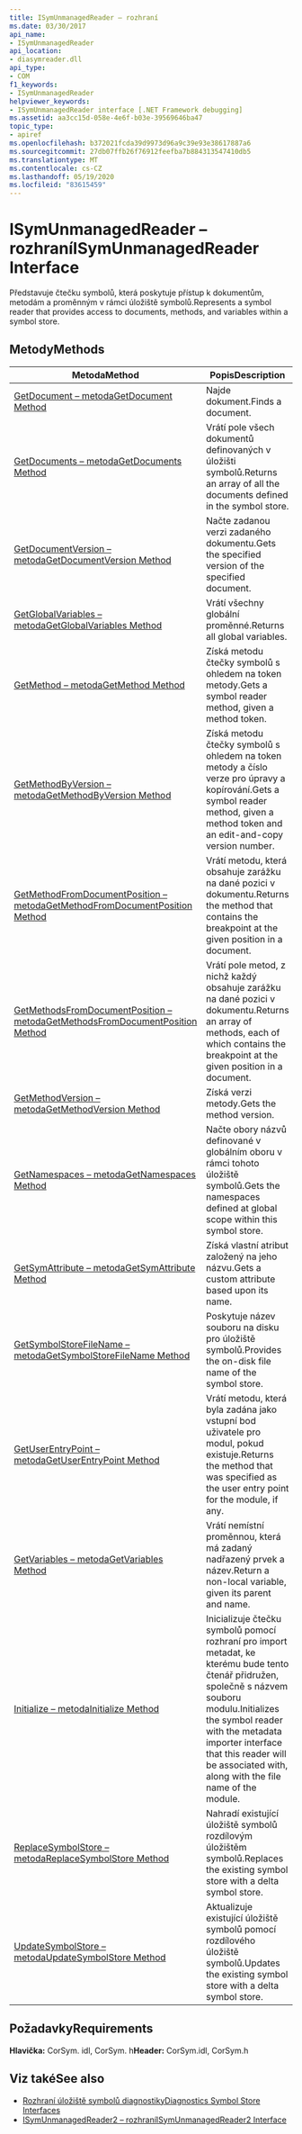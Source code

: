 ```yaml
---
title: ISymUnmanagedReader – rozhraní
ms.date: 03/30/2017
api_name:
- ISymUnmanagedReader
api_location:
- diasymreader.dll
api_type:
- COM
f1_keywords:
- ISymUnmanagedReader
helpviewer_keywords:
- ISymUnmanagedReader interface [.NET Framework debugging]
ms.assetid: aa3cc15d-058e-4e6f-b03e-39569646ba47
topic_type:
- apiref
ms.openlocfilehash: b372021fcda39d9973d96a9c39e93e38617887a6
ms.sourcegitcommit: 27db07ffb26f76912feefba7b884313547410db5
ms.translationtype: MT
ms.contentlocale: cs-CZ
ms.lasthandoff: 05/19/2020
ms.locfileid: "83615459"
---
```

# <a name="isymunmanagedreader-interface"></a><span data-ttu-id="bb272-102">ISymUnmanagedReader – rozhraní</span><span class="sxs-lookup"><span data-stu-id="bb272-102">ISymUnmanagedReader Interface</span></span>
<span data-ttu-id="bb272-103">Představuje čtečku symbolů, která poskytuje přístup k dokumentům, metodám a proměnným v rámci úložiště symbolů.</span><span class="sxs-lookup"><span data-stu-id="bb272-103">Represents a symbol reader that provides access to documents, methods, and variables within a symbol store.</span></span>  
  
## <a name="methods"></a><span data-ttu-id="bb272-104">Metody</span><span class="sxs-lookup"><span data-stu-id="bb272-104">Methods</span></span>  
  
|<span data-ttu-id="bb272-105">Metoda</span><span class="sxs-lookup"><span data-stu-id="bb272-105">Method</span></span>|<span data-ttu-id="bb272-106">Popis</span><span class="sxs-lookup"><span data-stu-id="bb272-106">Description</span></span>|  
|------------|-----------------|  
|[<span data-ttu-id="bb272-107">GetDocument – metoda</span><span class="sxs-lookup"><span data-stu-id="bb272-107">GetDocument Method</span></span>](isymunmanagedreader-getdocument-method.md)|<span data-ttu-id="bb272-108">Najde dokument.</span><span class="sxs-lookup"><span data-stu-id="bb272-108">Finds a document.</span></span>|  
|[<span data-ttu-id="bb272-109">GetDocuments – metoda</span><span class="sxs-lookup"><span data-stu-id="bb272-109">GetDocuments Method</span></span>](isymunmanagedreader-getdocuments-method.md)|<span data-ttu-id="bb272-110">Vrátí pole všech dokumentů definovaných v úložišti symbolů.</span><span class="sxs-lookup"><span data-stu-id="bb272-110">Returns an array of all the documents defined in the symbol store.</span></span>|  
|[<span data-ttu-id="bb272-111">GetDocumentVersion – metoda</span><span class="sxs-lookup"><span data-stu-id="bb272-111">GetDocumentVersion Method</span></span>](isymunmanagedreader-getdocumentversion-method.md)|<span data-ttu-id="bb272-112">Načte zadanou verzi zadaného dokumentu.</span><span class="sxs-lookup"><span data-stu-id="bb272-112">Gets the specified version of the specified document.</span></span>|  
|[<span data-ttu-id="bb272-113">GetGlobalVariables – metoda</span><span class="sxs-lookup"><span data-stu-id="bb272-113">GetGlobalVariables Method</span></span>](isymunmanagedreader-getglobalvariables-method.md)|<span data-ttu-id="bb272-114">Vrátí všechny globální proměnné.</span><span class="sxs-lookup"><span data-stu-id="bb272-114">Returns all global variables.</span></span>|  
|[<span data-ttu-id="bb272-115">GetMethod – metoda</span><span class="sxs-lookup"><span data-stu-id="bb272-115">GetMethod Method</span></span>](isymunmanagedreader-getmethod-method.md)|<span data-ttu-id="bb272-116">Získá metodu čtečky symbolů s ohledem na token metody.</span><span class="sxs-lookup"><span data-stu-id="bb272-116">Gets a symbol reader method, given a method token.</span></span>|  
|[<span data-ttu-id="bb272-117">GetMethodByVersion – metoda</span><span class="sxs-lookup"><span data-stu-id="bb272-117">GetMethodByVersion Method</span></span>](isymunmanagedreader-getmethodbyversion-method.md)|<span data-ttu-id="bb272-118">Získá metodu čtečky symbolů s ohledem na token metody a číslo verze pro úpravy a kopírování.</span><span class="sxs-lookup"><span data-stu-id="bb272-118">Gets a symbol reader method, given a method token and an edit-and-copy version number.</span></span>|  
|[<span data-ttu-id="bb272-119">GetMethodFromDocumentPosition – metoda</span><span class="sxs-lookup"><span data-stu-id="bb272-119">GetMethodFromDocumentPosition Method</span></span>](isymunmanagedreader-getmethodfromdocumentposition-method.md)|<span data-ttu-id="bb272-120">Vrátí metodu, která obsahuje zarážku na dané pozici v dokumentu.</span><span class="sxs-lookup"><span data-stu-id="bb272-120">Returns the method that contains the breakpoint at the given position in a document.</span></span>|  
|[<span data-ttu-id="bb272-121">GetMethodsFromDocumentPosition – metoda</span><span class="sxs-lookup"><span data-stu-id="bb272-121">GetMethodsFromDocumentPosition Method</span></span>](isymunmanagedreader-getmethodsfromdocumentposition-method.md)|<span data-ttu-id="bb272-122">Vrátí pole metod, z nichž každý obsahuje zarážku na dané pozici v dokumentu.</span><span class="sxs-lookup"><span data-stu-id="bb272-122">Returns an array of methods, each of which contains the breakpoint at the given position in a document.</span></span>|  
|[<span data-ttu-id="bb272-123">GetMethodVersion – metoda</span><span class="sxs-lookup"><span data-stu-id="bb272-123">GetMethodVersion Method</span></span>](isymunmanagedreader-getmethodversion-method.md)|<span data-ttu-id="bb272-124">Získá verzi metody.</span><span class="sxs-lookup"><span data-stu-id="bb272-124">Gets the method version.</span></span>|  
|[<span data-ttu-id="bb272-125">GetNamespaces – metoda</span><span class="sxs-lookup"><span data-stu-id="bb272-125">GetNamespaces Method</span></span>](isymunmanagedreader-getnamespaces-method.md)|<span data-ttu-id="bb272-126">Načte obory názvů definované v globálním oboru v rámci tohoto úložiště symbolů.</span><span class="sxs-lookup"><span data-stu-id="bb272-126">Gets the namespaces defined at global scope within this symbol store.</span></span>|  
|[<span data-ttu-id="bb272-127">GetSymAttribute – metoda</span><span class="sxs-lookup"><span data-stu-id="bb272-127">GetSymAttribute Method</span></span>](isymunmanagedreader-getsymattribute-method.md)|<span data-ttu-id="bb272-128">Získá vlastní atribut založený na jeho názvu.</span><span class="sxs-lookup"><span data-stu-id="bb272-128">Gets a custom attribute based upon its name.</span></span>|  
|[<span data-ttu-id="bb272-129">GetSymbolStoreFileName – metoda</span><span class="sxs-lookup"><span data-stu-id="bb272-129">GetSymbolStoreFileName Method</span></span>](isymunmanagedreader-getsymbolstorefilename-method.md)|<span data-ttu-id="bb272-130">Poskytuje název souboru na disku pro úložiště symbolů.</span><span class="sxs-lookup"><span data-stu-id="bb272-130">Provides the on-disk file name of the symbol store.</span></span>|  
|[<span data-ttu-id="bb272-131">GetUserEntryPoint – metoda</span><span class="sxs-lookup"><span data-stu-id="bb272-131">GetUserEntryPoint Method</span></span>](isymunmanagedreader-getuserentrypoint-method.md)|<span data-ttu-id="bb272-132">Vrátí metodu, která byla zadána jako vstupní bod uživatele pro modul, pokud existuje.</span><span class="sxs-lookup"><span data-stu-id="bb272-132">Returns the method that was specified as the user entry point for the module, if any.</span></span>|  
|[<span data-ttu-id="bb272-133">GetVariables – metoda</span><span class="sxs-lookup"><span data-stu-id="bb272-133">GetVariables Method</span></span>](isymunmanagedreader-getvariables-method.md)|<span data-ttu-id="bb272-134">Vrátí nemístní proměnnou, která má zadaný nadřazený prvek a název.</span><span class="sxs-lookup"><span data-stu-id="bb272-134">Return a non-local variable, given its parent and name.</span></span>|  
|[<span data-ttu-id="bb272-135">Initialize – metoda</span><span class="sxs-lookup"><span data-stu-id="bb272-135">Initialize Method</span></span>](isymunmanagedreader-initialize-method.md)|<span data-ttu-id="bb272-136">Inicializuje čtečku symbolů pomocí rozhraní pro import metadat, ke kterému bude tento čtenář přidružen, společně s názvem souboru modulu.</span><span class="sxs-lookup"><span data-stu-id="bb272-136">Initializes the symbol reader with the metadata importer interface that this reader will be associated with, along with the file name of the module.</span></span>|  
|[<span data-ttu-id="bb272-137">ReplaceSymbolStore – metoda</span><span class="sxs-lookup"><span data-stu-id="bb272-137">ReplaceSymbolStore Method</span></span>](isymunmanagedreader-replacesymbolstore-method.md)|<span data-ttu-id="bb272-138">Nahradí existující úložiště symbolů rozdílovým úložištěm symbolů.</span><span class="sxs-lookup"><span data-stu-id="bb272-138">Replaces the existing symbol store with a delta symbol store.</span></span>|  
|[<span data-ttu-id="bb272-139">UpdateSymbolStore – metoda</span><span class="sxs-lookup"><span data-stu-id="bb272-139">UpdateSymbolStore Method</span></span>](isymunmanagedreader-updatesymbolstore-method.md)|<span data-ttu-id="bb272-140">Aktualizuje existující úložiště symbolů pomocí rozdílového úložiště symbolů.</span><span class="sxs-lookup"><span data-stu-id="bb272-140">Updates the existing symbol store with a delta symbol store.</span></span>|  
  
## <a name="requirements"></a><span data-ttu-id="bb272-141">Požadavky</span><span class="sxs-lookup"><span data-stu-id="bb272-141">Requirements</span></span>  
 <span data-ttu-id="bb272-142">**Hlavička:** CorSym. idl, CorSym. h</span><span class="sxs-lookup"><span data-stu-id="bb272-142">**Header:** CorSym.idl, CorSym.h</span></span>  
  
## <a name="see-also"></a><span data-ttu-id="bb272-143">Viz také</span><span class="sxs-lookup"><span data-stu-id="bb272-143">See also</span></span>

- [<span data-ttu-id="bb272-144">Rozhraní úložiště symbolů diagnostiky</span><span class="sxs-lookup"><span data-stu-id="bb272-144">Diagnostics Symbol Store Interfaces</span></span>](diagnostics-symbol-store-interfaces.md)
- [<span data-ttu-id="bb272-145">ISymUnmanagedReader2 – rozhraní</span><span class="sxs-lookup"><span data-stu-id="bb272-145">ISymUnmanagedReader2 Interface</span></span>](isymunmanagedreader2-interface.md)
